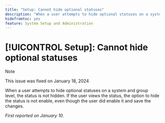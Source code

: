 ```yaml
---
title: "Setup: Cannot hide optional statuses"
description: "When a user attempts to hide optional statuses on a system and group level, the status is not hidden. If the user views the status, the option to hide the status is not enable, even though the user did enable it and save the changes."
hidefromtoc: yes
feature: System Setup and Administration
---
```


# [!UICONTROL Setup]: Cannot hide optional statuses

>[!NOTE]
>
>This issue was fixed on January 18, 2024

When a user attempts to hide optional statuses on a system and group level, the status is not hidden. If the user views the status, the option to hide the status is not enable, even though the user did enable it and save the changes.

_First reported on January 10._

